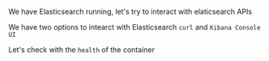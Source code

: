 We have Elasticsearch running, let's try to interact with elaticsearch APIs

We have two options to intearct with Elasticsearch `curl` and `Kibana Console UI`


Let's check with the `health` of the container 

